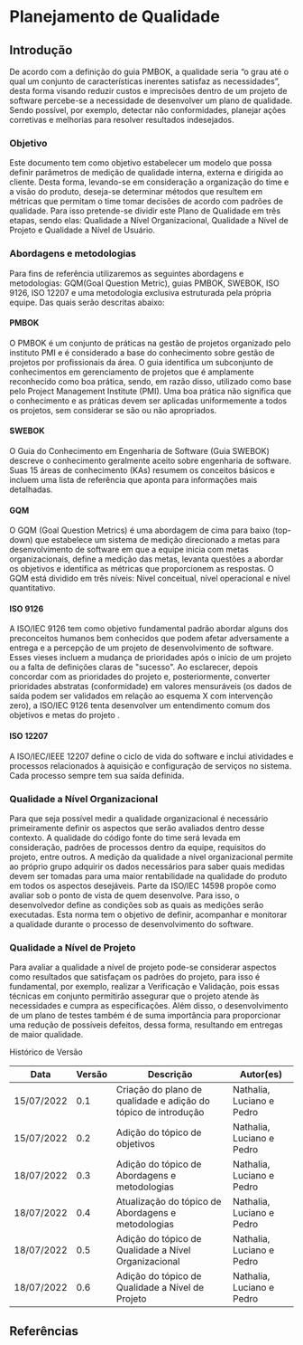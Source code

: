 # Planejamento de Qualidade

## Introdução

De acordo com a definição do guia PMBOK, a qualidade seria “o grau até o qual um conjunto de características inerentes satisfaz as necessidades”, desta forma visando reduzir custos e imprecisões dentro de um projeto de software percebe-se a necessidade de desenvolver um plano de qualidade. Sendo possível, por exemplo, detectar não conformidades, planejar ações corretivas e melhorias para resolver resultados indesejados. 

### Objetivo
 
Este documento tem como objetivo estabelecer um modelo que possa definir parâmetros de medição de qualidade interna, externa e dirigida ao cliente. Desta forma, levando-se em consideração a organização do time e a visão do produto, deseja-se determinar métodos que resultem em métricas que permitam o time tomar decisões de acordo com padrões de qualidade. Para isso pretende-se dividir este Plano de Qualidade em três etapas, sendo elas: Qualidade a Nível Organizacional, Qualidade a Nível de Projeto e Qualidade a Nível de Usuário. 
 

### Abordagens e metodologias

Para fins de referência utilizaremos as seguintes abordagens e metodologias: GQM(Goal Question Metric), guias PMBOK, SWEBOK, ISO 9126, ISO 12207 e uma metodologia exclusiva estruturada pela própria equipe. Das quais serão descritas abaixo:


#### PMBOK

O PMBOK é um conjunto de práticas na gestão de projetos organizado pelo instituto PMI e é considerado a base do conhecimento sobre gestão de projetos por profissionais da área. O guia identifica um subconjunto de conhecimentos em gerenciamento de projetos que é amplamente reconhecido como boa prática, sendo, em razão disso, utilizado como base pelo Project Management Institute (PMI). Uma boa prática não significa que o conhecimento e as práticas devem ser aplicadas uniformemente a todos os projetos, sem considerar se são ou não apropriados.

#### SWEBOK

O Guia do Conhecimento em Engenharia de Software (Guia SWEBOK) descreve o conhecimento geralmente aceito sobre engenharia de software. Suas 15 áreas de conhecimento (KAs) resumem os conceitos básicos e incluem uma lista de referência que aponta para informações mais detalhadas.

#### GQM

O GQM (Goal Question Metrics) é uma abordagem de cima para baixo (top-down) que estabelece um sistema de medição direcionado a metas para desenvolvimento de software em que a equipe inicia com metas organizacionais, define a medição das metas, levanta questões a abordar os objetivos e identifica as métricas que proporcionem as respostas. O GQM está dividido em três níveis: Nível conceitual, nível operacional e nível quantitativo.


#### ISO 9126

A ISO/IEC 9126 tem como objetivo fundamental padrão abordar alguns dos preconceitos humanos bem conhecidos que podem afetar adversamente a entrega e a percepção de um projeto de desenvolvimento de software. Esses vieses incluem a mudança de prioridades após o início de um projeto ou a falta de definições claras de "sucesso". Ao esclarecer, depois concordar com as prioridades do projeto e, posteriormente, converter prioridades abstratas (conformidade) em valores mensuráveis (os dados de saída podem ser validados em relação ao esquema X com intervenção zero), a ISO/IEC 9126 tenta desenvolver um entendimento comum dos objetivos e metas do projeto .

#### ISO 12207

A ISO/IEC/IEEE 12207 define o ciclo de vida do software e inclui atividades e processos relacionados à aquisição e configuração de serviços no sistema. Cada processo sempre tem sua saída definida.

### Qualidade a Nível Organizacional

Para que seja possível medir a qualidade organizacional é necessário primeiramente definir os aspectos que serão avaliados dentro desse contexto. A qualidade do código fonte do time será levada em consideração, padrões de processos dentro da equipe, requisitos do projeto, entre outros. A medição da qualidade a nível organizacional permite ao próprio grupo adquirir os dados necessários para saber quais medidas devem ser tomadas para uma maior rentabilidade na qualidade do produto em todos os aspectos desejáveis. Parte da ISO/IEC 14598 propõe como avaliar sob o ponto de vista de quem desenvolve. Para isso, o desenvolvedor define as condições sob as quais as medições serão executadas. Esta norma tem o objetivo de definir, acompanhar e monitorar a qualidade durante o processo de desenvolvimento do software.

### Qualidade a Nível de Projeto

Para avaliar a qualidade a nível de projeto pode-se considerar aspectos como resultados que satisfaçam os padrões do projeto, para isso é fundamental, por exemplo, realizar a Verificação e Validação, pois essas técnicas em conjunto permitirão assegurar que o projeto atende às necessidades e cumpra as especificações. Além disso, o desenvolvimento de um plano de testes também é de suma importância para proporcionar uma redução de possíveis defeitos, dessa forma, resultando em entregas de maior qualidade.



Histórico de Versão

| Data | Versão | Descrição | Autor(es) |
| ---- | ------ | --------- | --------- |
|  15/07/2022    | 0.1       |     Criação do plano de qualidade e adição do tópico de introdução       |      Nathalia, Luciano e Pedro    | 
| 15/07/2022 | 0.2 | Adição do tópico de objetivos | Nathalia, Luciano e Pedro|
| 18/07/2022 | 0.3 | Adição do tópico de Abordagens e metodologias | Nathalia, Luciano e Pedro|
| 18/07/2022 | 0.4 | Atualização do tópico de Abordagens e metodologias | Nathalia, Luciano e Pedro|
| 18/07/2022 | 0.5 | Adição do tópico de Qualidade a Nível Organizacional | Nathalia, Luciano e Pedro|
| 18/07/2022 | 0.6 | Adição do tópico de Qualidade a Nível de Projeto | Nathalia, Luciano e Pedro|


## Referências

